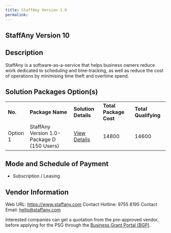 ```yaml
---
title: StaffAny Version 1.0
permalink: 
---
```


## StaffAny Version 10

## Description

StaffAny is a software-as-a-service that helps business owners reduce work dedicated to scheduling and time-tracking, as well as reduce the cost of operations by minimising time theft and overtime spend.

## Solution Packages Option(s)

<table>
<tr>
<td><b>No.</b></td>
<td><b>Package Name</b></td>
<td><b>Solution Details</b></td>
<td><b>Total Package Cost</b></td>
<td><b>Total Qualifying</b></td>
</tr>
<tr>
<td>Option 1</td>
<td>StaffAny Version 1.0-Package D (150 Users)</td>
<td><a href='https://www.gobusiness.gov.sg/images/psg/Desensitised_Staffany_20200098_Annex_3_Part_4.pdf'>View Details</a></td>
<td>14800</td>
<td>14600</td>
</tr>
</table>

## Mode and Schedule of Payment

 - Subscription / Leasing

## Vendor Information

 Web URL: https://www.staffany.com 
Contact Hotline: 9755 8195 
Contact Email: hello@staffany.com 

Interested companies can get a quotation from the pre-approved vendor, before applying for the PSG through the <a href='https://www.businessgrants.gov.sg/'>Business Grant Portal (BGP)</a>.
